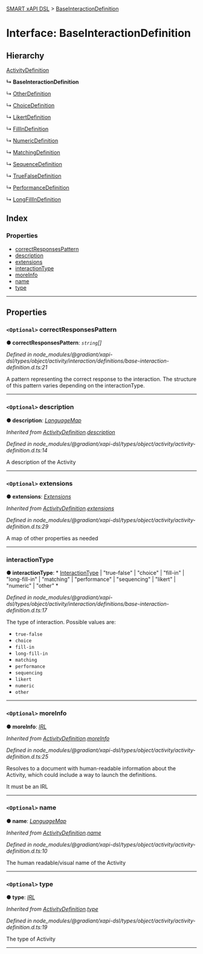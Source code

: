 [SMART xAPI DSL](../README.md) > [BaseInteractionDefinition](../interfaces/baseinteractiondefinition.md)

# Interface: BaseInteractionDefinition

## Hierarchy

 [ActivityDefinition](activitydefinition.md)

**↳ BaseInteractionDefinition**

↳  [OtherDefinition](otherdefinition.md)

↳  [ChoiceDefinition](choicedefinition.md)

↳  [LikertDefinition](likertdefinition.md)

↳  [FillInDefinition](fillindefinition.md)

↳  [NumericDefinition](numericdefinition.md)

↳  [MatchingDefinition](matchingdefinition.md)

↳  [SequenceDefinition](sequencedefinition.md)

↳  [TrueFalseDefinition](truefalsedefinition.md)

↳  [PerformanceDefinition](performancedefinition.md)

↳  [LongFillInDefinition](longfillindefinition.md)

## Index

### Properties

* [correctResponsesPattern](baseinteractiondefinition.md#correctresponsespattern)
* [description](baseinteractiondefinition.md#description)
* [extensions](baseinteractiondefinition.md#extensions)
* [interactionType](baseinteractiondefinition.md#interactiontype)
* [moreInfo](baseinteractiondefinition.md#moreinfo)
* [name](baseinteractiondefinition.md#name)
* [type](baseinteractiondefinition.md#type)

---

## Properties

<a id="correctresponsespattern"></a>

### `<Optional>` correctResponsesPattern

**● correctResponsesPattern**: *`string`[]*

*Defined in node_modules/@gradiant/xapi-dsl/types/object/activity/interaction/definitions/base-interaction-definition.d.ts:21*

A pattern representing the correct response to the interaction. The structure of this pattern varies depending on the interactionType.

___
<a id="description"></a>

### `<Optional>` description

**● description**: *[LanguageMap](languagemap.md)*

*Inherited from [ActivityDefinition](activitydefinition.md).[description](activitydefinition.md#description)*

*Defined in node_modules/@gradiant/xapi-dsl/types/object/activity/activity-definition.d.ts:14*

A description of the Activity

___
<a id="extensions"></a>

### `<Optional>` extensions

**● extensions**: *[Extensions](extensions.md)*

*Inherited from [ActivityDefinition](activitydefinition.md).[extensions](activitydefinition.md#extensions)*

*Defined in node_modules/@gradiant/xapi-dsl/types/object/activity/activity-definition.d.ts:29*

A map of other properties as needed

___
<a id="interactiontype"></a>

###  interactionType

**● interactionType**: * [InteractionType](../enums/interactiontype.md) &#124; "true-false" &#124; "choice" &#124; "fill-in" &#124; "long-fill-in" &#124; "matching" &#124; "performance" &#124; "sequencing" &#124; "likert" &#124; "numeric" &#124; "other"
*

*Defined in node_modules/@gradiant/xapi-dsl/types/object/activity/interaction/definitions/base-interaction-definition.d.ts:17*

The type of interaction. Possible values are:

*   `true-false`
*   `choice`
*   `fill-in`
*   `long-fill-in`
*   `matching`
*   `performance`
*   `sequencing`
*   `likert`
*   `numeric`
*   `other`

___
<a id="moreinfo"></a>

### `<Optional>` moreInfo

**● moreInfo**: *[IRL](../#irl)*

*Inherited from [ActivityDefinition](activitydefinition.md).[moreInfo](activitydefinition.md#moreinfo)*

*Defined in node_modules/@gradiant/xapi-dsl/types/object/activity/activity-definition.d.ts:25*

Resolves to a document with human-readable information about the Activity, which could include a way to launch the definitions.

It must be an IRL

___
<a id="name"></a>

### `<Optional>` name

**● name**: *[LanguageMap](languagemap.md)*

*Inherited from [ActivityDefinition](activitydefinition.md).[name](activitydefinition.md#name)*

*Defined in node_modules/@gradiant/xapi-dsl/types/object/activity/activity-definition.d.ts:10*

The human readable/visual name of the Activity

___
<a id="type"></a>

### `<Optional>` type

**● type**: *[IRL](../#irl)*

*Inherited from [ActivityDefinition](activitydefinition.md).[type](activitydefinition.md#type)*

*Defined in node_modules/@gradiant/xapi-dsl/types/object/activity/activity-definition.d.ts:19*

The type of Activity

___

